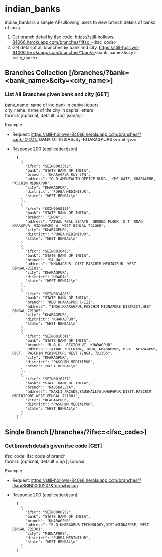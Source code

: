# indian_banks

indian_banks is a simple API allowing users to view branch details of banks of india.<br />

1. Get branch detail by ifsc code: https://still-hollows-84066.herokuapp.com/branches/?ifsc=<ifsc_code>
2. Get detail of all branches by bank and city: https://still-hollows-84066.herokuapp.com/branches/?bank=<bank_name>&city=<city_name>

## Branches Collection [/branches/?bank=<bank_name>&city=<city_name>]

### List All Branches given bank and city [GET]

bank_name: name of the bank in capital letters<br />
city_name: name of the city in capital letters<br />
format: [optional, default: api], json/api<br />

Example 
+ Request: https://still-hollows-84066.herokuapp.com/branches/?bank=STATE BANK OF INDIA&city=KHARAGPUR&format=json

+ Response 200 (application/json)

        [
          {
            "ifsc": "SBIN0003332",
            "bank": "STATE BANK OF INDIA",
            "branch": "KHARAGPUR RLY STN",
            "address": "OLD AMOHEALTH OFFICE BLDG., CME GATE, KHARAGPUR, PASCHIM MIDNAPUR",
            "city": "KHARAGPUR",
            "district": "PURBA MEDINIPUR",
            "state": "WEST BENGAL\n"
          },
          {
            "ifsc": "SBIN0005155",
            "bank": "STATE BANK OF INDIA",
            "branch": "INDA",
            "address": "ATWAL REAL ESTATE  GROUND FLOOR  O T  ROAD  KARAGPUR  MIDNAPORE W  WEST BENGAL 721305",
            "city": "KHARAGPUR",
            "district": "PURBA MEDINIPUR",
            "state": "WEST BENGAL\n"
          },
          {
            "ifsc": "SBIN0010425",
            "bank": "STATE BANK OF INDIA",
            "branch": "SALUA",
            "address": "KHARAGPUR  DIST PASCHIM MEDINIPUR  WEST BENGAL721101",
            "city": "KHARAGPUR",
            "district": "HOWRAH",
            "state": "WEST BENGAL\n"
          },
          {
            "ifsc": "SBIN0014883",
            "bank": "STATE BANK OF INDIA",
            "branch": "RBO KHARAGPUR R-III",
            "address": "INDA,KHARAGPUR,PASCHIM MIDNAPORE DISTRICT,WEST BENGAL 721305",
            "city": "KHARAGPUR",
            "district": "KHARAGPUR",
            "state": "WEST BENGAL\n"
          },
          {
            "ifsc": "SBIN0016341",
            "bank": "STATE BANK OF INDIA",
            "branch": "R.B.O.  REGION VI  KHARAGPUR",
            "address": "ATWAL BUILDING, INDA, KHARAGPUR, P.O.  KHARAGPUR, DIST.  PASCHIM MEDINIPUR, WEST BENGAL 721305",
            "city": "KHARAGPUR",
            "district": "PASCHIM MEDINIPUR",
            "state": "WEST BENGAL\n"
          },
          {
            "ifsc": "SBIN0016767",
            "bank": "STATE BANK OF INDIA",
            "branch": "KAUSHALLYA",
            "address": "BAKLI ARCADE,KAUSHALLYA,KHARGPUR,DISTT.PASCHIM MEDINIPORE.WEST BENGAL 721301",
            "city": "KHARAGPUR",
            "district": "PASCHIM MEDINIPUR",
            "state": "WEST BENGAL\n"
          }
        ]

## Single Branch [/branches/?ifsc=<ifsc_code>]
### Get branch details given ifsc code [GET]

ifsc_code: ifsc code of branch<br />
format: [optional, default = api] json/api <br />

Example 

+ Request: https://still-hollows-84066.herokuapp.com/branches/?ifsc=SBIN0000202&format=json

+ Response 200 (application/json)

        [
          {
            "ifsc": "SBIN0000202",
            "bank": "STATE BANK OF INDIA",
            "branch": "KHARAGPUR",
            "address": "P.O.KHARAGPUR TECHNOLOGY,DIST:MIDNAPORE, WEST BENGAL 721301",
            "city": "MIDNAPORE",
            "district": "PURBA MEDINIPUR",
            "state": "WEST BENGAL\n"
          }
        ]

